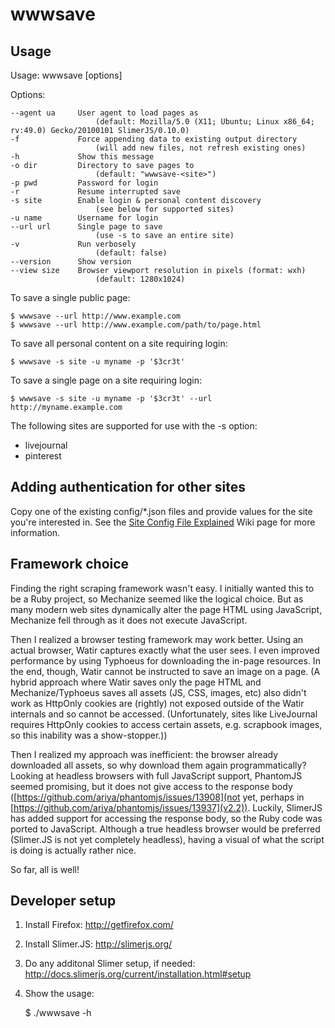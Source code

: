 wwwsave
=======

Usage
-----
Usage: wwwsave [options]

Options:

    --agent ua     User agent to load pages as
                       (default: Mozilla/5.0 (X11; Ubuntu; Linux x86_64; rv:49.0) Gecko/20100101 SlimerJS/0.10.0)
    -f             Force appending data to existing output directory
                       (will add new files, not refresh existing ones)
    -h             Show this message
    -o dir         Directory to save pages to
                       (default: "wwwsave-<site>")
    -p pwd         Password for login
    -r             Resume interrupted save
    -s site        Enable login & personal content discovery
                       (see below for supported sites)
    -u name        Username for login
    --url url      Single page to save
                       (use -s to save an entire site)
    -v             Run verbosely
                       (default: false)
    --version      Show version
    --view size    Browser viewport resolution in pixels (format: wxh)
                       (default: 1280x1024)

To save a single public page:

    $ wwwsave --url http://www.example.com
    $ wwwsave --url http://www.example.com/path/to/page.html

To save all personal content on a site requiring login:

    $ wwwsave -s site -u myname -p '$3cr3t'

To save a single page on a site requiring login:

    $ wwwsave -s site -u myname -p '$3cr3t' --url http://myname.example.com

The following sites are supported for use with the -s option:

* livejournal
* pinterest


Adding authentication for other sites
-------------------------------------
Copy one of the existing config/*.json files and provide values for the site you're interested in. See the [Site Config File Explained](https://github.com/m5n/wwwsave/wiki/Site-Config-File-Explained) Wiki page for more information.


Framework choice
----------------
Finding the right scraping framework wasn't easy. I initially wanted this to be a Ruby project, so Mechanize seemed like the logical choice. But as many modern web sites dynamically alter the page HTML using JavaScript, Mechanize fell through as it does not execute JavaScript.

Then I realized a browser testing framework may work better. Using an actual browser, Watir captures exactly what the user sees. I even improved performance by using Typhoeus for downloading the in-page resources. In the end, though, Watir cannot be instructed to save an image on a page. (A hybrid approach where Watir saves only the page HTML and Mechanize/Typhoeus saves all assets (JS, CSS, images, etc) also didn't work as HttpOnly cookies are (rightly) not exposed outside of the Watir internals and so cannot be accessed. (Unfortunately, sites like LiveJournal requires HttpOnly cookies to access certain assets, e.g. scrapbook images, so this inability was a show-stopper.))

Then I realized my approach was inefficient: the browser already downloaded all assets, so why download them again programmatically? Looking at headless browsers with full JavaScript support, PhantomJS seemed promising, but it does not give access to the response body ([https://github.com/ariya/phantomjs/issues/13908](not yet, perhaps in [https://github.com/ariya/phantomjs/issues/13937](v2.2)). Luckily, SlimerJS has added support for accessing the response body, so the Ruby code was ported to JavaScript. Although a true headless browser would be preferred (Slimer.JS is not yet completely headless), having a visual of what the script is doing is actually rather nice.

So far, all is well!


Developer setup
---------------
1. Install Firefox: http://getfirefox.com/
1. Install Slimer.JS: http://slimerjs.org/
1. Do any additonal Slimer setup, if needed: http://docs.slimerjs.org/current/installation.html#setup
1. Show the usage:

    $ ./wwwsave -h
